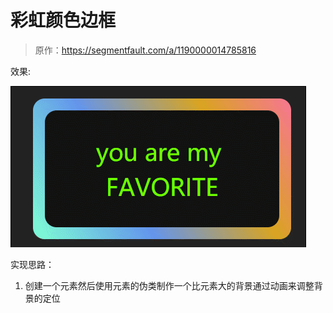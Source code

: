 # 彩虹颜色边框

> 原作：https://segmentfault.com/a/1190000014785816

效果:

![彩虹颜色边框](https://github.com/FengYangLiu/front-end-daily-challenges/blob/master/images/016-colorful-gradient-animated-border.gif)


实现思路：

1. 创建一个元素然后使用元素的伪类制作一个比元素大的背景通过动画来调整背景的定位










